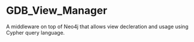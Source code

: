 # GDB_View_Manager
A middleware on top of Neo4j that allows view decleration and usage using Cypher query language.
